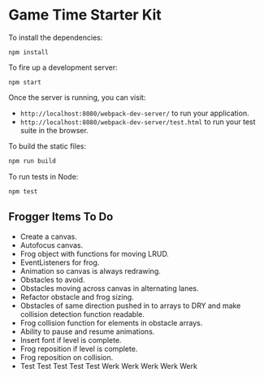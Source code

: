 # Game Time Starter Kit

To install the dependencies:
```
npm install
```
To fire up a development server:
```
npm start
```
Once the server is running, you can visit:
* `http://localhost:8080/webpack-dev-server/` to run your application.
* `http://localhost:8080/webpack-dev-server/test.html` to run your test suite in the browser.

To build the static files:
```js
npm run build
```

To run tests in Node:
```js
npm test
```
## Frogger Items To Do
* Create a canvas.
* Autofocus canvas.
* Frog object with functions for moving LRUD.
* EventListeners for frog.
* Animation so canvas is always redrawing.
* Obstacles to avoid.
* Obstacles moving across canvas in alternating lanes.
* Refactor obstacle and frog sizing.
* Obstacles of same direction pushed in to arrays to DRY and make collision detection function readable.
* Frog collision function for elements in obstacle arrays.
* Ability to pause and resume animations.
* Insert font if level is complete.
* Frog reposition if level is complete.
* Frog reposition on collision.
* Test Test Test Test Test Werk Werk Werk Werk Werk
